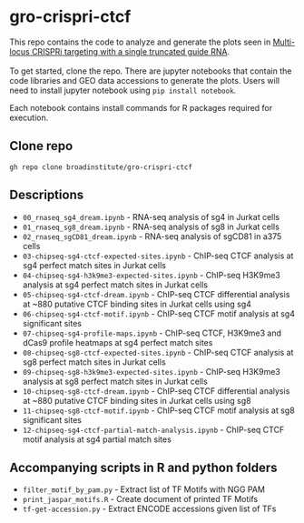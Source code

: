 # gro-crispri-ctcf

This repo contains the code to analyze and generate the plots seen in [Multi-locus CRISPRi targeting with a single truncated guide RNA](https://www.biorxiv.org/content/10.1101/2023.10.20.563306v1.article-metrics).
<br><br> To get started, clone the repo. There are jupyter notebooks that contain the code libraries and GEO data accessions to generate the plots.
Users will need to install jupyter notebook using `pip install notebook`. 
<br>

Each notebook contains install commands for R packages required for execution. 

## Clone repo
`gh repo clone broadinstitute/gro-crispri-ctcf`

## Descriptions
- `00_rnaseq_sg4_dream.ipynb` - RNA-seq analysis of sg4 in Jurkat cells
- `01_rnaseq_sg8_dream.ipynb` - RNA-seq analysis of sg8 in Jurkat cells
- `02_rnaseq_sgCD81_dream.ipynb` - RNA-seq analysis of sgCD81 in a375 cells
- `03-chipseq-sg4-ctcf-expected-sites.ipynb` - ChIP-seq CTCF analysis at sg4 perfect match sites in Jurkat cells
- `04-chipseq-sg4-h3k9me3-expected-sites.ipynb` - ChIP-seq H3K9me3 analysis at sg4 perfect match sites in Jurkat cells
- `05-chipseq-sg4-ctcf-dream.ipynb` - ChIP-seq CTCF differential analysis at ~880 putative CTCF binding sites in Jurkat cells using sg4
- `06-chipseq-sg4-ctcf-motif.ipynb` - ChIP-seq CTCF motif analysis at sg4 significant sites
- `07-chipseq-sg4-profile-maps.ipynb` - ChIP-seq CTCF, H3K9me3 and dCas9 profile heatmaps at sg4 perfect match sites
- `08-chipseq-sg8-ctcf-expected-sites.ipynb` - ChIP-seq CTCF analysis at sg8 perfect match sites in Jurkat cells
- `09-chipseq-sg8-h3k9me3-expected-sites.ipynb` - ChIP-seq H3K9me3 analysis at sg8 perfect match sites in Jurkat cells
- `10-chipseq-sg8-ctcf-dream.ipynb` - ChIP-seq CTCF differential analysis at ~880 putative CTCF binding sites in Jurkat cells using sg8
- `11-chipseq-sg8-ctcf-motif.ipynb` - ChIP-seq CTCF motif analysis at sg8 significant sites
- `12-chipseq-sg4-ctcf-partial-match-analysis.ipynb` - ChIP-seq CTCF motif analysis at sg4 partial match sites

## Accompanying scripts in R and python folders
- `filter_motif_by_pam.py` - Extract list of TF Motifs with NGG PAM
- `print_jaspar_motifs.R` - Create document of printed TF Motifs
- `tf-get-accession.py` - Extract ENCODE accessions given list of TFs
